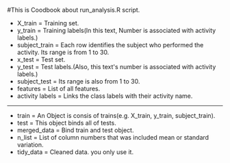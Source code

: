 #This is Coodbook about run_analysis.R script.

- X_train = Training set.
- y_train = Training labels(In this text, Number is associated with activity labels.)
- subject_train = Each row identifies the subject who performed the activity. Its range is from 1 to 30. 
- x_test = Test set.
- y_test = Test labels.(Also, this text's number is associated with activity labels.)
- subject_test = Its range is also from 1 to 30.
- features = List of all features.
- activity labels = Links the class labels with their activity name.

------

- train = An Object is consis of trains(e.g. X_train, y_train, subject_train).
- test = This object binds all of tests. 
- merged_data = Bind train and test object.
- n_list = List of column numbers that was included mean or standard variation.
- tidy_data = Cleaned data. you only use it.
